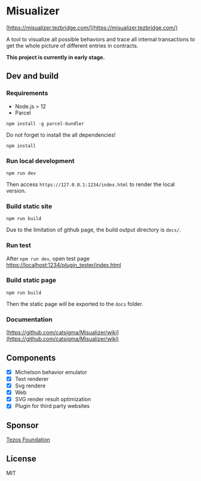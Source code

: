 # Misualizer

[https://misualizer.tezbridge.com/](https://misualizer.tezbridge.com/)

A tool to visualize all possible behaviors and trace all internal transactions to get the whole picture of different entries in contracts.

**This project is currently in early stage.**

## Dev and build
### Requirements
* Node.js > 12
* Parcel
```
npm install -g parcel-bundler
```

Do not forget to install the all dependencies!
```
npm install
```


### Run local development
```
npm run dev
```
Then access `https://127.0.0.1:1234/index.html` to render the local version.

### Build static site
```
npm run build
```
Due to the limitation of github page, the build output directory is `docs/`.

### Run test
After `npm run dev`, open test page [https://localhost:1234/plugin_tester/index.html](https://localhost:1234/plugin_tester/index.html)

### Build static page
```
npm run build
```
Then the static page will be exported to the `docs` folder.

### Documentation
[https://github.com/catsigma/Misualizer/wiki](https://github.com/catsigma/Misualizer/wiki)

## Components
- [x] Michelson behavior emulator
- [x] Text renderer
- [x] Svg rendere
- [x] Web
- [x] SVG render result optimization
- [x] Plugin for third party websites

## Sponsor
[Tezos Foundation](https://tezos.foundation/)

## License
MIT
